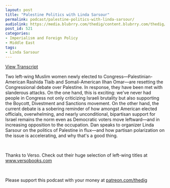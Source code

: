 ```yaml
---
layout: post
title: "Palestine Politics with Linda Sarsour"
permalink: podcast/palestine-politics-with-linda-sarsour/
audiolink: https://media.blubrry.com/thedig/content.blubrry.com/thedig/The_Dig_-_EP_179_-_Sarsour.mp3
post_id: 521
categories: 
- Imperialism and Foreign Policy
- Middle East
tags: 
- Linda Sarsour
---
```


[View Transcript](https://www.thedigradio.com/transcripts/transcript-palestine-politics-with-linda-sarsour/)

Two left-wing Muslim women newly elected to Congress—Palestinian-American Rashida Tlaib and Somali-American Ilhan Omar—are resetting the Congressional debate over Palestine. In response, they have been met with slanderous attacks. On the one hand, this is exciting: we've never had people in Congress not only criticizing Israeli brutality but also supporting the Boycott, Divestment and Sanctions movement. On the other hand, the current debate is a sobering reminder of how amongst American elected officials, overwhelming, and nearly unconditional, bipartisan support for Israel remains the norm even as Democratic voters move leftward—and in increasing opposition to the occupation. Dan speaks to organizer Linda Sarsour on the politics of Palestine in flux—and how partisan polarization on the issue is accelerating, and why that's a good thing.

 

Thanks to Verso. Check out their huge selection of left-wing titles at www.versobooks.com

 

Please support this podcast with your money at [patreon.com/thedig](http://www.patreon.com/TheDig) 